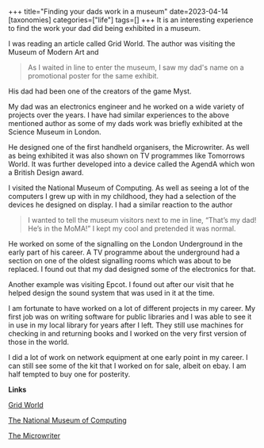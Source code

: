 +++
title="Finding your dads work in a museum"
date=2023-04-14
[taxonomies]
categories=["life"]
tags=[]
+++
It is an interesting experience to find the work your dad did being exhibited in a museum.

<!-- more -->

I was reading an article called Grid World. The author was visiting the Museum of Modern Art and 

> As I waited in line to enter the museum, I saw my dad's name on a promotional poster for the same exhibit.

His dad had been one of the creators of the game Myst.

My dad was an electronics engineer and he worked on a wide variety of projects over the years. I have had similar experiences to the above mentioned author as some of my dads work was briefly exhibited at the Science Museum in London.

He designed one of the first handheld organisers, the Microwriter. As well as being exhibited it was also shown on TV programmes like Tomorrows World. It was further developed into a device called the AgendA which won a British Design award.

I visited the National Museum of Computing. As well as seeing a lot of the computers I grew up with in my childhood, they had a selection of the devices he designed on display. I had a similar reaction to the author 

> I wanted to tell the museum visitors next to me in line, “That’s my dad! He’s in the MoMA!” I kept my cool and pretended it was normal.

He worked on some of the signalling on the London Underground in the early part of his career. A TV programme about the underground had a section on one of the oldest signalling rooms which was about to be replaced. I found out that my dad designed some of the electronics for that.

Another example was visiting Epcot. I found out after our visit that he helped design the sound system that was used in it at the time.

I am fortunate to have worked on a lot of different projects in my career. My first job was on writing software for public libraries and I was able to see it in use in my local library for years after I left. They still use machines for checking in and returning books and I worked on the very first version of those in the world.

I did a lot of work on network equipment at one early point in my career. I can still see some of the kit that I worked on for sale, albeit on ebay. I am half tempted to buy one for posterity.

__Links__

[Grid World](https://alex.miller.garden/grid-world/)

[The National Museum of Computing](https://www.tnmoc.org/)

[The Microwriter](https://en.wikipedia.org/wiki/Microwriter)


